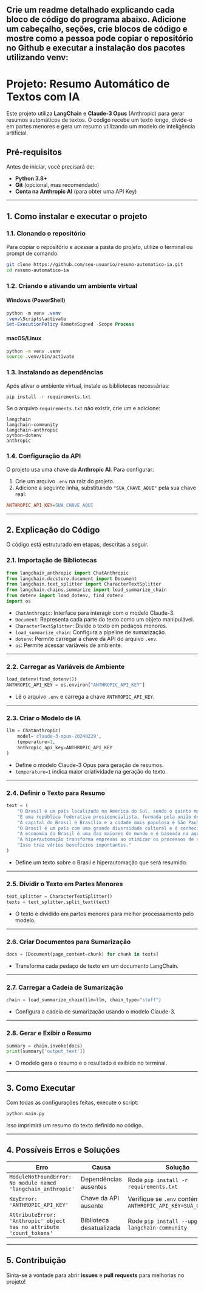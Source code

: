 ## Crie um readme detalhado explicando cada bloco de código do programa abaixo. Adicione um cabeçalho, seções, crie blocos de código e mostre como a pessoa pode copiar o repositório no Github e executar a instalação dos pacotes utilizando venv:



# **Projeto: Resumo Automático de Textos com IA**

Este projeto utiliza **LangChain** e **Claude-3 Opus** (Anthropic) para gerar resumos automáticos de textos. O código recebe um texto longo, divide-o em partes menores e gera um resumo utilizando um modelo de inteligência artificial.

## **Pré-requisitos**
Antes de iniciar, você precisará de:

- **Python 3.8+**
- **Git** (opcional, mas recomendado)
- **Conta na Anthropic AI** (para obter uma API Key)

---

## **1. Como instalar e executar o projeto**

### **1.1. Clonando o repositório**
Para copiar o repositório e acessar a pasta do projeto, utilize o terminal ou prompt de comando:

```bash
git clone https://github.com/seu-usuario/resumo-automatico-ia.git
cd resumo-automatico-ia
```

### **1.2. Criando e ativando um ambiente virtual**
#### **Windows (PowerShell)**
```powershell
python -m venv .venv
.venv\Scripts\activate
Set-ExecutionPolicy RemoteSigned -Scope Process
```

#### **macOS/Linux**
```bash
python -m venv .venv
source .venv/bin/activate
```

### **1.3. Instalando as dependências**
Após ativar o ambiente virtual, instale as bibliotecas necessárias:

```bash
pip install -r requirements.txt
```

Se o arquivo `requirements.txt` não existir, crie um e adicione:

```
langchain
langchain-community
langchain-anthropic
python-dotenv
anthropic
```

### **1.4. Configuração da API**
O projeto usa uma chave da **Anthropic AI**. Para configurar:

1. Crie um arquivo `.env` na raiz do projeto.
2. Adicione a seguinte linha, substituindo `"SUA_CHAVE_AQUI"` pela sua chave real:

```ini
ANTHROPIC_API_KEY=SUA_CHAVE_AQUI
```

---

## **2. Explicação do Código**

O código está estruturado em etapas, descritas a seguir.

### **2.1. Importação de Bibliotecas**
```python
from langchain_anthropic import ChatAnthropic
from langchain.docstore.document import Document
from langchain.text_splitter import CharacterTextSplitter
from langchain.chains.summarize import load_summarize_chain
from dotenv import load_dotenv, find_dotenv
import os
```
- `ChatAnthropic`: Interface para interagir com o modelo Claude-3.
- `Document`: Representa cada parte do texto como um objeto manipulável.
- `CharacterTextSplitter`: Divide o texto em pedaços menores.
- `load_summarize_chain`: Configura a pipeline de sumarização.
- `dotenv`: Permite carregar a chave da API do arquivo `.env`.
- `os`: Permite acessar variáveis de ambiente.

---

### **2.2. Carregar as Variáveis de Ambiente**
```python
load_dotenv(find_dotenv())
ANTHROPIC_API_KEY = os.environ["ANTHROPIC_API_KEY"]
```
- Lê o arquivo `.env` e carrega a chave `ANTHROPIC_API_KEY`.

---

### **2.3. Criar o Modelo de IA**
```python
llm = ChatAnthropic(
    model='claude-3-opus-20240229',
    temperature=1,
    anthropic_api_key=ANTHROPIC_API_KEY
)
```
- Define o modelo Claude-3 Opus para geração de resumos.
- `temperature=1` indica maior criatividade na geração do texto.

---

### **2.4. Definir o Texto para Resumo**
```python
text = (
    "O Brasil é um país localizado na América do Sul, sendo o quinto maior país do mundo em área territorial. "
    "É uma república federativa presidencialista, formada pela união de 26 estados federados e por um distrito federal. "
    "A capital do Brasil é Brasília e a cidade mais populosa é São Paulo. A língua oficial do Brasil é o português e a moeda é o real. "
    "O Brasil é um país com uma grande diversidade cultural e é conhecido por suas belezas naturais, como as praias, a floresta amazônica e as cachoeiras. "
    "A economia do Brasil é uma das maiores do mundo e é baseada na agricultura, na indústria e nos serviços. "
    "A hiperautomação transforma empresas ao otimizar os processos de negócios, eliminando tarefas repetitivas e automatizando as manuais. "
    "Isso traz vários benefícios importantes."
)
```
- Define um texto sobre o Brasil e hiperautomação que será resumido.

---

### **2.5. Dividir o Texto em Partes Menores**
```python
text_splitter = CharacterTextSplitter()
texts = text_splitter.split_text(text)
```
- O texto é dividido em partes menores para melhor processamento pelo modelo.

---

### **2.6. Criar Documentos para Sumarização**
```python
docs = [Document(page_content=chunk) for chunk in texts]
```
- Transforma cada pedaço de texto em um documento LangChain.

---

### **2.7. Carregar a Cadeia de Sumarização**
```python
chain = load_summarize_chain(llm=llm, chain_type="stuff")
```
- Configura a cadeia de sumarização usando o modelo Claude-3.

---

### **2.8. Gerar e Exibir o Resumo**
```python
summary = chain.invoke(docs)
print(summary['output_text'])
```
- O modelo gera o resumo e o resultado é exibido no terminal.

---

## **3. Como Executar**
Com todas as configurações feitas, execute o script:

```bash
python main.py
```

Isso imprimirá um resumo do texto definido no código.

---

## **4. Possíveis Erros e Soluções**

| Erro | Causa | Solução |
|------|-------|---------|
| `ModuleNotFoundError: No module named 'langchain_anthropic'` | Dependências ausentes | Rode `pip install -r requirements.txt` |
| `KeyError: 'ANTHROPIC_API_KEY'` | Chave da API ausente | Verifique se `.env` contém `ANTHROPIC_API_KEY=SUA_CHAVE_AQUI` |
| `AttributeError: 'Anthropic' object has no attribute 'count_tokens'` | Biblioteca desatualizada | Rode `pip install --upgrade langchain-community` |

---

## **5. Contribuição**
Sinta-se à vontade para abrir **issues** e **pull requests** para melhorias no projeto!
